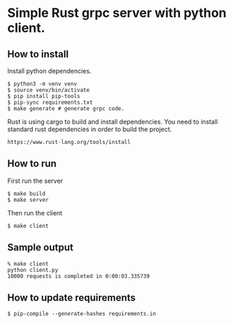 Simple Rust grpc server with python client.
=============================================================


How to install
----------------
Install python dependencies.
```
$ python3 -m venv venv
$ source venv/bin/activate
$ pip install pip-tools
$ pip-sync requirements.txt
$ make generate # generate grpc code.
```

Rust is using cargo to build and install dependencies.
You need to install standard rust dependencies in order to build the project.

```
https://www.rust-lang.org/tools/install
```

How to run
------------
First run the server

```
$ make build
$ make server
```

Then run the client

```
$ make client
```

Sample output
---------------
```
% make client
python client.py
10000 requests is completed in 0:00:03.335739
```


How to update requirements
------------------------------

```
$ pip-compile --generate-hashes requirements.in
```
